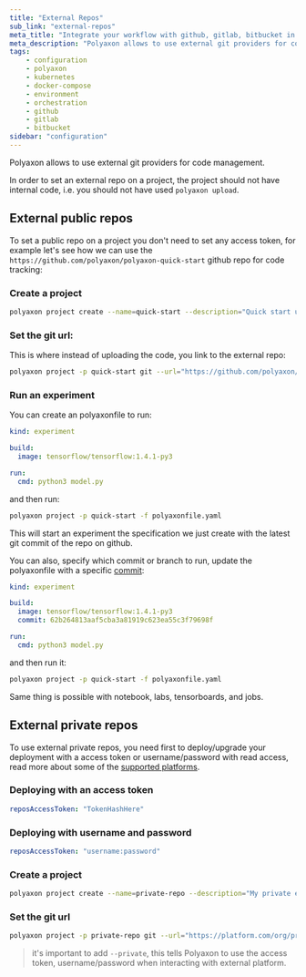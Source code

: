 ```yaml
---
title: "External Repos"
sub_link: "external-repos"
meta_title: "Integrate your workflow with github, gitlab, bitbucket in Polyaxon - Configuration"
meta_description: "Polyaxon allows to use external git providers for code management."
tags:
    - configuration
    - polyaxon
    - kubernetes
    - docker-compose
    - environment
    - orchestration
    - github
    - gitlab
    - bitbucket
sidebar: "configuration"
---
```


Polyaxon allows to use external git providers for code management. 

In order to set an external repo on a project, the project should not have internal code, i.e. you should not have used `polyaxon upload`.  

## External public repos

To set a public repo on a project you don't need to set any access token, 
for example let's see how we can use the `https://github.com/polyaxon/polyaxon-quick-start` github repo for code tracking:

### Create a project

```bash
polyaxon project create --name=quick-start --description="Quick start using an external repo."
``` 

### Set the git url:

This is where instead of uploading the code, you link to the external repo:

```bash
polyaxon project -p quick-start git --url="https://github.com/polyaxon/polyaxon-quick-start"
```

### Run an experiment


You can create an polyaxonfile to run:

```yaml
kind: experiment

build:
  image: tensorflow/tensorflow:1.4.1-py3

run:
  cmd: python3 model.py
```

and then run:

```bash
polyaxon project -p quick-start -f polyaxonfile.yaml
```

This will start an experiment the specification we just create with the latest git commit of the repo on github.

You can also, specify which commit or branch to run, update the polyaxonfile with a specific [commit](https://github.com/polyaxon/polyaxon-quick-start/commit/62b264813aaf5cba3a81919c623ea55c3f79698f):


```yaml
kind: experiment

build:
  image: tensorflow/tensorflow:1.4.1-py3
  commit: 62b264813aaf5cba3a81919c623ea55c3f79698f

run:
  cmd: python3 model.py
```

and then run it:

```bash
polyaxon project -p quick-start -f polyaxonfile.yaml
```

Same thing is possible with notebook, labs, tensorboards, and jobs.

## External private repos

To use external private repos, you need first to deploy/upgrade your deployment with a access token or username/password with read access, 
read more about some of the [supported platforms](/integrations/scm/).


### Deploying with an access token

```yaml
reposAccessToken: "TokenHashHere"
```

### Deploying with username and password

```yaml
reposAccessToken: "username:password"
```

### Create a project

```bash
polyaxon project create --name=private-repo --description="My private external repo."
``` 

### Set the git url

```bash
polyaxon project -p private-repo git --url="https://platform.com/org/private-repo" --private
```

> it's important to add `--private`, this tells Polyaxon to use the access token, username/password when interacting with external platform.
